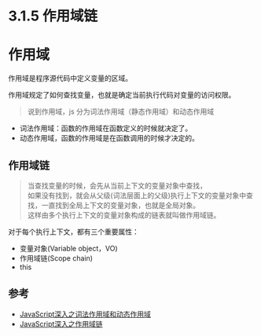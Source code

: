 # 3.1.5 作用域链


# 作用域

作用域是程序源代码中定义变量的区域。

作用域规定了如何查找变量，也就是确定当前执行代码对变量的访问权限。

>说到作用域，js 分为词法作用域（静态作用域）和动态作用域  
- 词法作用域：函数的作用域在函数定义的时候就决定了。  
- 动态作用域，函数的作用域是在函数调用的时候才决定的。  


## 作用域链
>当查找变量的时候，会先从当前上下文的变量对象中查找，  
如果没有找到，就会从父级(词法层面上的父级)执行上下文的变量对象中查找，一直找到全局上下文的变量对象，也就是全局对象。  
这样由多个执行上下文的变量对象构成的链表就叫做作用域链。  

对于每个执行上下文，都有三个重要属性：

- 变量对象(Variable object，VO)
- 作用域链(Scope chain)
- this


## 参考
- [JavaScript深入之词法作用域和动态作用域](https://github.com/mqyqingfeng/Blog/issues/3)
- [JavaScript深入之作用域链](https://github.com/mqyqingfeng/Blog/issues/6)

